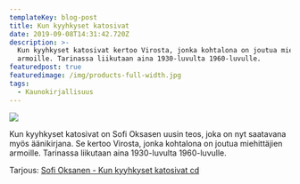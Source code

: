 ```yaml
---
templateKey: blog-post
title: Kun kyyhkyset katosivat
date: 2019-09-08T14:31:42.720Z
description: >-
  Kun kyyhkyset katosivat kertoo Virosta, jonka kohtalona on joutua miehittäjien
  armoille. Tarinassa liikutaan aina 1930-luvulta 1960-luvulle.
featuredpost: true
featuredimage: /img/products-full-width.jpg
tags:
  - Kaunokirjallisuus
---
```

![](/img/blog-index.jpg)

Kun kyyhkyset katosivat on Sofi Oksasen uusin teos, joka on nyt saatavana myös äänikirjana. Se kertoo Virosta, jonka kohtalona on joutua miehittäjien armoille. Tarinassa liikutaan aina 1930-luvulta 1960-luvulle.

Tarjous: [Sofi Oksanen - Kun kyyhkyset katosivat cd](http://clk.tradedoubler.com/click?p(345)a(1824918)g(16952822)url(http://cdon.fi/kirjat/oksanen%2c_sofi/kun_kyyhkyset_katosivat_%289_cd%29-20972607))
